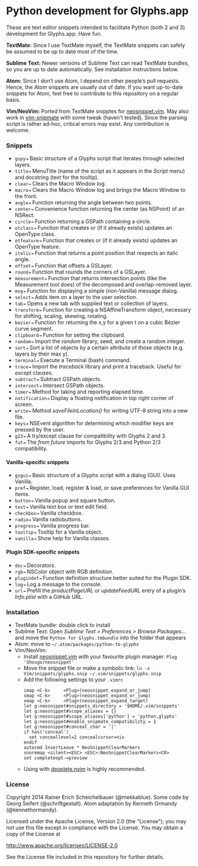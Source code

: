 # Python development for Glyphs.app

These are text editor snippets intended to facilitate Python (both 2 and 3) development for Glyphs.app. Have fun. 

**TextMate:** Since I use TextMate myself, the TextMate snippets can safely be assumed to be up to date most of the time. 

**Sublime Text:** Newer versions of Sublime Text can read TextMate bundles, so you are up to date automatically. See installation instructions below.

**Atom:** Since I don’t use Atom, I depend on other people’s pull requests. Hence, the Atom snippets are usually out of date. If you want up-to-date snippets for Atom, feel free to contribute to this repository on a regular basis.

**Vim/NeoVim:** Ported from TextMate snipptes for [neosnippet.vim](https://github.com/Shougo/neosnippet.vim). May also work in [vim-snipmate](https://github.com/garbas/vim-snipmate) with some tweak (haven't tested). Since the parsing script is rather ad-hoc, critical errors may exist. Any contribution is welcome.

### Snippets

* `gspy⇥` Basic structure of a Glyphs script that iterates through selected layers.
* `title⇥` MenuTitle (name of the script as it appears in the *Script* menu) and docstring (text for the tooltip).
* `clear⇥` Clears the Macro Window log.
* `macro⇥` Clears the Macro Window log and brings the Macro Window to the front.
* `angle⇥` Function returning the angle between two points.
* `center⇥` Convenience function returning the center (as NSPoint) of an NSRect.
* `circle⇥` Function returning a GSPath containing a circle.
* `otclass⇥` Function that creates or (if it already exists) updates an OpenType class.
* `otfeature⇥` Function that creates or (if it already exists) updates an OpenType feature.
* `italic⇥` Function that returns a point position that respects an italic angle.
* `offset⇥` Function that offsets a GSLayer.
* `round⇥` Function that rounds the corners of a GSLayer.
* `measurement⇥` Function that returns intersection points (like the Measurement tool does) of the decomposed and overlap-removed layer.
* `msg⇥` Function for displaying a simple (non-Vanilla) message dialog.
* `select⇥` Adds item on a layer to the user selection.
* `tab⇥` Opens a new tab with supplied text or collection of layers.
* `transform⇥` Function for creating a NSAffineTransform object, necessary for shifting, scaling, skewing, rotating.
* `bezier⇥` Function for returning the x,y for a given t on a cubic Bézier curve segment.
* `clipboard⇥` Function for setting the clipboard.
* `random⇥` Import the *random* library, seed, and create a random integer.
* `sort⇥` Sort a list of objects by a certain attribute of those objects (e.g. layers by their max y).
* `terminal⇥` Execute a Terminal (bash) command.
* `trace⇥` Import the *traceback* library and print a traceback. Useful for *except* clauses.
* `subtract⇥` Subtract GSPath objects.
* `intersect⇥` Intersect GSPath objects.
* `timer⇥` Method for taking and reporting elapsed time.
* `notification⇥` Display a floating notification in top right corner of screen.
* `write⇥` Method *saveFileInLocation()* for writing UTF-8 string into a new file.
* `keys⇥` NSEvent algorithm for determining which modifier keys are pressed by the user.
* `g23⇥` A try/except clause for compatibility with Glyphs 2 and 3.
* `fut⇥` The *from future* imports for Glyphs 2/3 and Python 2/3 compatibility.

#### Vanilla-specific snippets

* `gsgui⇥` Basic structure of a Glyphs script with a dialog (GUI). Uses Vanilla.
* `pref⇥` Register, load, register & load, or save preferences for Vanilla GUI items.
* `button⇥` Vanilla popup and square button.
* `text⇥` Vanilla text box or text edit field.
* `checkbox⇥` Vanilla checkbox.
* `radio⇥` Vanilla radiobuttons.
* `progress⇥` Vanilla progress bar.
* `tooltip⇥` Tooltip for a Vanilla object.
* `vanilla⇥` Show help for Vanilla classes.

#### Plugin SDK-specific snippets

* `dec⇥` Decorators.
* `rgb⇥` NSColor object with RGB definition.
* `plugindef⇥` Function definition structure better suited for the Plugin SDK.
* `log⇥` Log a message to the console.
* `url⇥` Prefill the *productPageURL* or *updateFeedURL* entry of a plugin’s *Info.plist* with a GitHub URL.

### Installation

* TextMate bundle: double click to install
* Sublime Text: Open *Sublime Text > Preferences > Browse Packages…* and move the `Python for Glyphs.tmbundle` into the folder that appears
* Atom: move to `~/.atom/packages/python-to-glyphs`
* Vim/NeoVim:
	* Install [neosnippet.vim](https://github.com/Shougo/neosnippet.vim) with your favourite plugin manager: `Plug 'Shougo/neosnippet'`
	* Move the snippet file or make a symbolic link: `ln -s Vim/snippets/glyphs.snip ~/.vim/snippets/glyphs.snip`
	* Add the following settings to your `.vimrc`
		```vim
		imap <C-k>     <Plug>(neosnippet_expand_or_jump)
		smap <C-k>     <Plug>(neosnippet_expand_or_jump)
		xmap <C-k>     <Plug>(neosnippet_expand_target)
		let g:neosnippet#snippets_directory = '$HOME/.vim/snippets'
		let g:neosnippet#scope_aliases = {}
		let g:neosnippet#scope_aliases['python'] = 'python,glyphs'
		let g:neosnippet#enable_snipmate_compatibility = 1
		let g:neosnippet#conceal_char = '|'
		if has('conceal')
		  set conceallevel=2 concealcursor=niv
		endif
		autocmd InsertLeave * NeoSnippetClearMarkers
		snoremap <silent><ESC> <ESC>:NeoSnippetClearMarkers<CR>
		set completeopt-=preview
		```
	* Using with [deoplete.nvim](https://github.com/Shougo/deoplete.nvim) is highly recommended.

### License

Copyright 2014 Rainer Erich Scheichelbauer (@mekkablue).
Some code by Georg Seifert (@schriftgestalt). Atom adaptation by Kenneth Ormandy (@kennethormandy).

Licensed under the Apache License, Version 2.0 (the "License");
you may not use this file except in compliance with the License.
You may obtain a copy of the License at

http://www.apache.org/licenses/LICENSE-2.0

See the License file included in this repository for further details.

